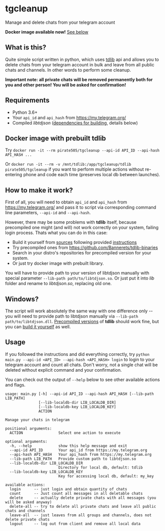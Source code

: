 # tgcleanup
Manage and delete chats from your telegram account

**Docker image available now!** [See below](#docker-image-with-prebuilt-tdlib)

## What is this?
Quite simple script written in python, which uses [tdlib](https://github.com/tdlib/td) api and allows you to delete chats from your telegram account in bulk and leave from all public chats and channels. In other words to perform some cleanup. 

**Important note: all private chats will be removed permanently both for you and other person! You will be asked for confirmation!**

## Requirements

- Python 3.6+
- Your `api_id` and `api_hash` from https://my.telegram.org/
- Compiled _libtdjson_ ([dependencies for building](https://github.com/tdlib/td#dependencies), details below)

## Docker image with prebuilt tdlib

Try `docker run -it --rm pirate505/tgcleanup --api-id API_ID --api-hash API_HASH ...`

Or `docker run -it --rm -v /mnt/tdlib:/app/tgcleanup/tdlib pirate505/tgcleanup` if you want to perform multiple actions without re-entering phone and code each time (preserves local db between launches).

## How to make it work?
First of all, you will need to obtain `api_id` and `api_hash` from https://my.telegram.org/ and pass it to script via corresponding command line parameters, `--api-id` and `--api-hash`. 

However, there may be some problems with **tdlib** itself, because precompiled one might (and will) not work correctly on your system, failing login process. Thats what you can do in this case:
- Build it yourself from [sources](https://github.com/tdlib/td) following provided [instructions](https://github.com/tdlib/td#building)
- Try precompiled ones from https://github.com/Bannerets/tdlib-binaries
- Search in your distro's repositories for precompiled version for your system.
- Or just try docker image with prebuilt library.

You will have to provide path to your version of libtdjson manually with special parameter `--lib-path path/to/libtdjson.so`. Or just put it into _lib_ folder and rename to _libtdjson.so_, replacing old one.

## Windows?

The script will work absolutely the same way with one difference only -- you will need to provide path to libtdjson manually via `--lib-path path/to/libtdjson.dll`. [Precompiled versions](https://github.com/Bannerets/tdlib-binaries#windows-x86_64) of **tdlib** should work fine, but you can [build it yourself](https://github.com/tdlib/td#windows) as well.

## Usage

If you followed the instructions and did everything correctly, try `python main.py --api-id <API_ID> --api-hash <API_HASH> login` to login to your telegram account and count all chats. Don't worry, not a single chat will be deleted without explicit command and your confirmation.

You can check out the output of `--help` below to see other available actions and flags.

```
usage: main.py [-h] --api-id API_ID --api-hash API_HASH [--lib-path LIB_PATH]
               [--lib-localdb-dir LIB_LOCALDB_DIR]
               [--lib-localdb-key LIB_LOCALDB_KEY]
               ACTION

Manage your chats in telegram

positional arguments:
  ACTION                Select one action to execute

optional arguments:
  -h, --help            show this help message and exit
  --api-id API_ID       Your api_id from https://my.telegram.org
  --api-hash API_HASH   Your api_hash from https://my.telegram.org
  --lib-path LIB_PATH   Provide custom path to libtdjson.so
  --lib-localdb-dir LIB_LOCALDB_DIR
                        Directory for local db, default: tdlib
  --lib-localdb-key LIB_LOCALDB_KEY
                        Key for accessing local db, default: my_key

available actions:
  login      -- just login and obtain quantity of chats
  count      -- Just count all messages in all deletable chats
  delete     -- actually delete private chats with all messages (you will be asked anyway)
  delete-all -- try to delete all private chats and leave all public chats and channels
  leave-all  -- just leaves from all groups and channels, does not delete private chats
  logout     -- log out from client and remove all local data

```
